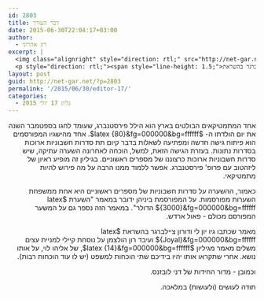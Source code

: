 ```yaml
---
id: 2803
title: דבר העורך
date: 2015-06-30T22:04:17+03:00
author:
  - רון אהרוני
excerpt: |
  <img class="alignright" style="direction: rtl;" src="http://net-gar.net/wp-content/uploads/2014/01/orech.jpg" alt="רון אהרוני,הפקולטה למתמטיקה, הטכניון" width="81" height="81" />
  <p style="direction: rtl;"><span style="line-height: 1.5;">בגליון זה מופיע ראיון של ליזהטוב עם פרופ' פירסטנברג, שאפשר ללמוד ממנו הרבה על מה פירוש להיות מתמטיקאי. יש גם השערה על סדרות חשבוניות של מספרים ראשוניים, מאמר שכתבו גיו יון לי ודורון ציילברגר בהשראת Joyal ועיבד רון הולצמן על נוסחת קיילי למניית עצים וכמובן - מדור החידות של דני לובזנס. קריאה מהנה.</span></p>
layout: post
guid: http://net-gar.net/?p=2803
permalink: '/2015/06/30/editor-17/'
categories:
  - גליון 17 יולי 2015
---
```

<p style="direction: rtl;">
  אחד המתמטיקאים הבולטים בארץ הוא הילל פירסטנברג, שעומד לחגו בספטמבר השנה את יום הולדתו ה- $latex {80}&fg=000000&bg=ffffff$. אחד מהישגיו המפורסמים הוא פיתוח גישה חדשה ומפתיעה לשאלות בדבר קיום תת סדרות חשבוניות ארוכות בסדרות נתונות. בעזרת הגישה הזאת, למשל, הוכחה לאחרונה השערה עתיקה, שיש סדרות חשבוניות ארוכות כרצוננו של מספרים ראשוניים. בגיליון זה מופיע ראיון של ליזהטוב עם פרופ' פירסטנברג. אפשר ללמוד ממנו הרבה על מה פירוש להיות מתמטיקאי.
</p>

<p style="direction: rtl;">
  כאמור, ההשערה על סדרות חשבוניות של מספרים ראשוניים היא אחת ממשפחת השערות מפורסמות. על המפורסמת ביניהן ידובר במאמר "השערת $latex {3000}&fg=000000&bg=ffffff$ הדולר". במאמר הזה נספר גם על המשער המפורסם מכולם - פאול ארדש.
</p>

<p style="direction: rtl;">
  מאמר שכתבו גיו יון לי ודורון ציילברגר בהשראת $latex {Joyal}&fg=000000&bg=ffffff$ ועיבד רון הולצמן על נוסחת קיילי למניית עצים משלים מאמר מגיליון $latex {14}&fg=000000&bg=ffffff$, של אליהו לוי, על אותו נושא. אחרי שתקראו אותו יהיו בידיכם שתי הוכחות למשפט (יש לו עוד הוכחות רבות).
</p>

<p style="direction: rtl;">
  וכמובן - מדור החידות של דני לובזנס.
</p>

<p style="direction: rtl;">
  תודה לעושים (ולעושות) במלאכה.
</p>

<p style="direction: rtl;">